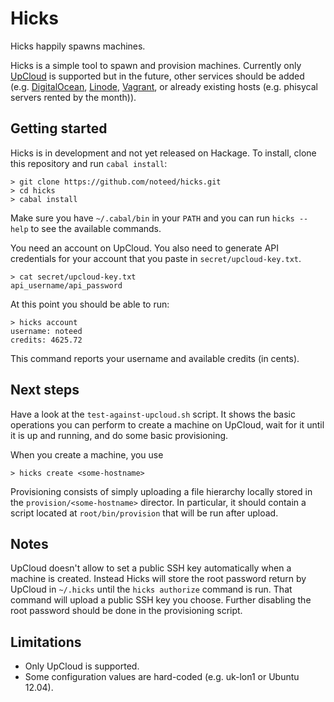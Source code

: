 # Hicks

Hicks happily spawns machines.

Hicks is a simple tool to spawn and provision machines. Currently only
[UpCloud](http://upcloud.com/) is supported but in the future, other services
should be added (e.g. [DigitalOcean](https://www.digitalocean.com/),
[Linode](https://www.linode.com/), [Vagrant](https://www.vagrantup.com/), or
already existing hosts (e.g. phisycal servers rented by the month)).

## Getting started

Hicks is in development and not yet released on Hackage. To install, clone this
repository and run `cabal install`:

    > git clone https://github.com/noteed/hicks.git
    > cd hicks
    > cabal install

Make sure you have `~/.cabal/bin` in your `PATH` and you can run `hicks --help`
to see the available commands.

You need an account on UpCloud. You also need to generate API credentials for
your account that you paste in `secret/upcloud-key.txt`.

    > cat secret/upcloud-key.txt
    api_username/api_password

At this point you should be able to run:

    > hicks account
    username: noteed
    credits: 4625.72

This command reports your username and available credits (in cents).

## Next steps

Have a look at the `test-against-upcloud.sh` script. It shows the basic
operations you can perform to create a machine on UpCloud, wait for it until it
is up and running, and do some basic provisioning.

When you create a machine, you use

    > hicks create <some-hostname>

Provisioning consists of simply uploading a file hierarchy locally stored in
the `provision/<some-hostname>` director. In particular, it should contain a
script located at `root/bin/provision` that will be run after upload.

## Notes

UpCloud doesn't allow to set a public SSH key automatically when a machine is
created. Instead Hicks will store the root password return by UpCloud in
`~/.hicks` until the `hicks authorize` command is run. That command will upload
a public SSH key you choose. Further disabling the root password should be done
in the provisioning script.

## Limitations

- Only UpCloud is supported.
- Some configuration values are hard-coded (e.g. uk-lon1 or Ubuntu 12.04).
